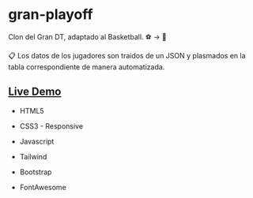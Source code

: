 # gran-playoff
Clon del Gran DT, adaptado al Basketball. :soccer: -> :basketball: 

:clipboard: Los datos de los jugadores son traidos de un JSON y plasmados en la tabla correspondiente de manera automatizada.

## [Live Demo](https://pvmelli.github.io/gran-playoff/)
 
* HTML5
* CSS3 - Responsive
* Javascript

* Tailwind
* Bootstrap
* FontAwesome

